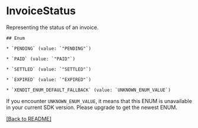 # InvoiceStatus
Representing the status of an invoice.

    ## Enum
    
    * `PENDING` (value: `"PENDING"`)
    
    * `PAID` (value: `"PAID"`)
    
    * `SETTLED` (value: `"SETTLED"`)
    
    * `EXPIRED` (value: `"EXPIRED"`)
    
    * `XENDIT_ENUM_DEFAULT_FALLBACK` (value: `UNKNOWN_ENUM_VALUE`)

If you encounter `UNKNOWN_ENUM_VALUE`, it means that this ENUM is unavailable in your current SDK version. Please upgrade to get the newest ENUM.

[[Back to README]](../../README.md)


